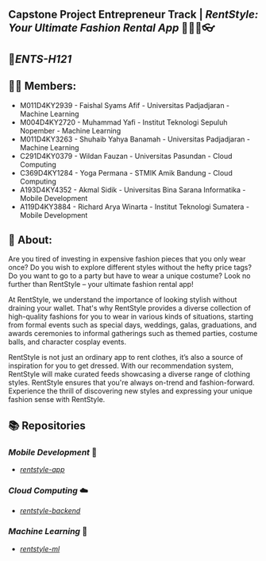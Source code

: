## Capstone Project Entrepreneur Track | *RentStyle: Your Ultimate Fashion Rental App* 👗👘👔👓

## 🚀*ENTS-H121*
 
## 🧑‍💻 Members: 

* M011D4KY2939 - Faishal Syams Afif - Universitas Padjadjaran - Machine Learning
* M004D4KY2720 - Muhammad Yafi - Institut Teknologi Sepuluh Nopember - Machine Learning
* M011D4KY3263 - Shuhaib Yahya Banamah - Universitas Padjadjaran - Machine Learning
* C291D4KY0379 - Wildan Fauzan - Universitas Pasundan - Cloud Computing
* C369D4KY1284 - Yoga Permana - STMIK Amik Bandung - Cloud Computing
* A193D4KY4352 - Akmal Sidik - Universitas Bina Sarana Informatika - Mobile Development
* A119D4KY3884 - Richard Arya Winarta - Institut Teknologi Sumatera - Mobile Development

## 👔 About:

Are you tired of investing in expensive fashion pieces that you only wear once? Do you wish to explore different styles without the hefty price tags? Do you want to go to a party but have to wear a unique costume? Look no further than RentStyle – your ultimate fashion rental app!

At RentStyle, we understand the importance of looking stylish without draining your wallet. That's why RentStyle provides a diverse collection of high-quality fashions for you to wear in various kinds of situations, starting from formal events such as special days, weddings, galas, graduations, and awards ceremonies to informal gatherings such as themed parties, costume balls, and character cosplay events.

RentStyle is not just an ordinary app to rent clothes, it’s also a source of inspiration for you to get dressed. With our recommendation system, RentStyle will make curated feeds showcasing a diverse range of clothing styles. RentStyle ensures that you're always on-trend and fashion-forward. Experience the thrill of discovering new styles and expressing your unique fashion sense with RentStyle.

## 📚 Repositories

### *Mobile Development* 📱 
* *[rentstyle-app](https://github.com/ENTS-H121-RentStyle/rentstyle-app)*

### *Cloud Computing* ☁️
* *[rentstyle-backend](https://github.com/ENTS-H121-RentStyle/rentstyle-backend)*

### *Machine Learning* 🧠
* *[rentstyle-ml](https://github.com/ENTS-H121-RentStyle/rentstyle-ml)*
